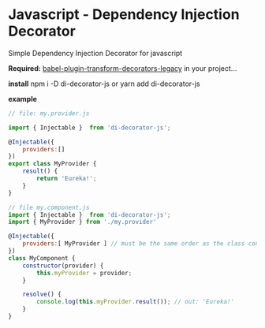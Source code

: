 # Javascript - Dependency Injection Decorator
Simple Dependency Injection Decorator for javascript

**Required:** [babel-plugin-transform-decorators-legacy](http://babeljs.io/docs/en/babel-plugin-transform-decorators) in your project...

**install** npm i -D di-decorator-js or yarn add di-decorator-js


**example**


```js
// file: my.provider.js

import { Injectable }  from 'di-decorator-js';

@Injectable({
    providers:[]
})
export class MyProvider {
    result() {
        return 'Eureka!';
    }
}
```



```js
// file my.component.js
import { Injectable }  from 'di-decorator-js';
import { MyProvider } from './my.provider'

@Injectable({
    providers:[ MyProvider ] // must be the same order as the class constructor
})
class MyComponent {
    constructor(provider) {
        this.myProvider = provider;
    }

    resolve() {
        console.log(this.myProvider.result()); // out: 'Eureka!'
    }
}
```